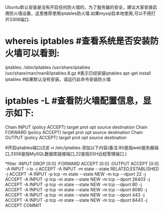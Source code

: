 Ubuntu默认安装是没有开启任何防火墙的，为了服务器的安全，建议大家安装启用防火墙设置，这里推荐使用iptables防火墙.如果mysql启本地使用,可以不用打开3306端口.

# whereis iptables #查看系统是否安装防火墙可以看到:
iptables: /sbin/iptables /usr/share/iptables /usr/share/man/man8/iptables.8.gz #表示已经安装iptables
apt-get install iptables #如果默认没有安装，请运行此命令安装防火墙


# iptables -L #查看防火墙配置信息，显示如下:
Chain INPUT (policy ACCEPT)
target prot opt source destination
Chain FORWARD (policy ACCEPT)
target prot opt source destination
Chain OUTPUT (policy ACCEPT)
target prot opt source destination


#开启iptables端口过滤
 vi /etc/iptables
 添加以下内容(备注:80是指web服务器端口,3306是指MySQL数据库链接端口,22是指SSH远程管理端口.)
 
*filter
:INPUT DROP [0:0]
:FORWARD ACCEPT [0:0]
:OUTPUT ACCEPT [0:0]
-A INPUT -i lo -j ACCEPT
-A INPUT -m state --state RELATED,ESTABLISHED -j ACCEPT
-A INPUT -p tcp -m state --state NEW -m tcp --dport 22 -j ACCEPT
-A INPUT -p tcp -m state --state NEW -m tcp --dport 26403 -j ACCEPT
-A INPUT -p tcp -m state --state NEW -m tcp --dport 80 -j ACCEPT
-A INPUT -p tcp -m state --state NEW -m tcp --dport 8080 -j ACCEPT
-A INPUT -p tcp -m state --state NEW -m tcp --dport 443 -j ACCEPT
-A INPUT -p tcp -m state --state NEW -m tcp --dport 8443 -j ACCEPT
 COMMIT
 

